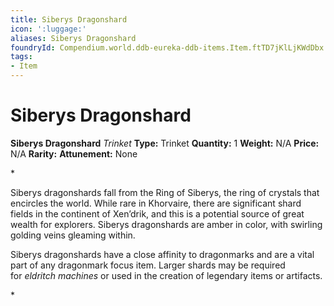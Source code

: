 ```yaml
---
title: Siberys Dragonshard
icon: ':luggage:'
aliases: Siberys Dragonshard
foundryId: Compendium.world.ddb-eureka-ddb-items.Item.ftTD7jKlLjKWdDbx
tags:
- Item
---
```


# Siberys Dragonshard

**Siberys Dragonshard**
_Trinket_
**Type:** Trinket
**Quantity:** 1
**Weight:** N/A
**Price:** N/A
**Rarity:** 
**Attunement:** None

*<p>Siberys dragonshards fall from the Ring of Siberys, the ring of crystals that encircles the world. While rare in Khorvaire, there are significant shard fields in the continent of Xen’drik, and this is a potential source of great wealth for explorers. Siberys dragonshards are amber in color, with swirling golding veins gleaming within.

Siberys dragonshards have a close affinity to dragonmarks and are a vital part of any dragonmark focus item. Larger shards may be required for *eldritch machines* or used in the creation of legendary items or artifacts.</p>*